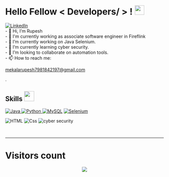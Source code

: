 <h1> Hello Fellow < Developers/ > ! <img src = "https://raw.githubusercontent.com/MartinHeinz/MartinHeinz/master/wave.gif" width = 30px> </h1>
<p align='center'>
</p>    
 
   <a href="https://www.linkedin.com/in/rupesh4950" target="_blank">
    <img alt="LinkedIn" src="https://img.shields.io/badge/LinkedIn-0077B5?style=for-the-badge&logo=linkedin&logoColor=white">
  </a> 
  <br>
- 👋 Hi, I’m Rupesh
<br>
- 💼 I'm currently working as associate software engineer in Fireflink
<br>
- 🔭 I’m currently working on Java Selenium.
<br>
- 🌱 I’m currently learning cyber security.
<br>
- 👯 I’m looking to collaborate on automation tools.
<br >
- 📫 How to reach me: <a href="mailto:mekalarupesh7981842197@gmail.com"><p>mekalarupesh7981842197@gmail.com</p></a>.
<br>

<h2> Skills <img src = "https://media2.giphy.com/media/QssGEmpkyEOhBCb7e1/giphy.gif?cid=ecf05e47a0n3gi1bfqntqmob8g9aid1oyj2wr3ds3mg700bl&rid=giphy.gif" width = 32px> </h2>
<a href="https://www.java.com" target="_blank"> 
    <img alt="Java" src="https://img.shields.io/badge/Java-ED8B00?style=for-the-badge&logo=java&logoColor=white">
  </a>

   <a href="https://www.python.org" target="_blank">
    <img alt="Python" src="https://img.shields.io/badge/Python-3776AB?style=for-the-badge&logo=python&logoColor=white">
  </a>
<a href="https://www.mysql.com/"><img alt="MySQL" src="https://img.shields.io/badge/SQL-red?style=for-the-badge&logo=sql&logoColor=white"></a>
<a href="https://www.selenium.dev/"><img alt="Selenium" src="https://img.shields.io/badge/Selenium-green?style=for-the-badge&logo=sql&logoColor=white"></a>
<p>
<img alt="HTML" src="https://img.shields.io/badge/HTML-orange?style=for-the-badge&logo=sql&logoColor=white">
<img alt="Css" src="https://img.shields.io/badge/CSS-blue?style=for-the-badge&logo=sql&logoColor=white">
 <img alt="cyber security" src="https://img.shields.io/badge/cyber security-black?style=for-the-badge&logo=sql&logoColor=white">
</p>
</details>
<br/>
<hr>
<p align="center"><h1>Visitors count</h1></p>
<p align ="center"><img src="https://profile-counter.glitch.me/rupesh4950/count.svg"></p>



